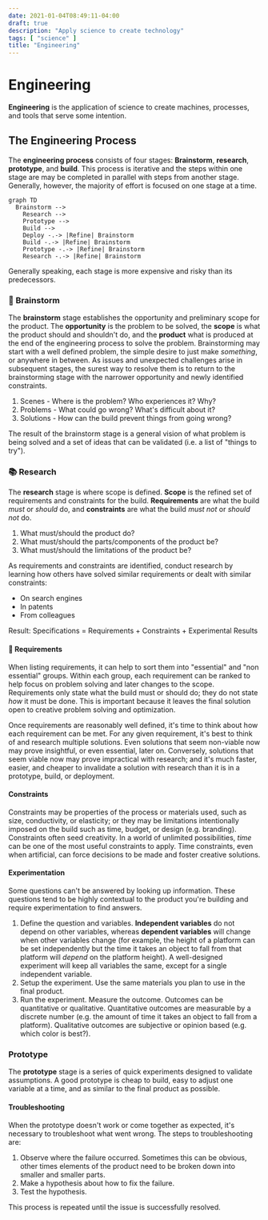 ```yaml
---
date: 2021-01-04T08:49:11-04:00
draft: true
description: "Apply science to create technology"
tags: [ "science" ]
title: "Engineering"
---
```


<!-- TODO: Tag engineering articles before removing draft: true -->

<!-- TODO: https://www.sciencebuddies.org/science-fair-projects/engineering-design-process/engineering-design-process-steps -->

# Engineering

**Engineering** is the application of science to create machines, processes, and tools that serve some intention.

## The Engineering Process

The **engineering process** consists of four stages: **Brainstorm**, **research**, **prototype**, and **build**. This process is iterative and the steps within one stage are may be completed in parallel with steps from another stage. Generally, however, the majority of effort is focused on one stage at a time.

```mermaid
graph TD
  Brainstorm -->
	Research -->
	Prototype -->
	Build -->
	Deploy -.-> |Refine| Brainstorm
	Build -.-> |Refine| Brainstorm
	Prototype -.-> |Refine| Brainstorm
	Research -.-> |Refine| Brainstorm
```

Generally speaking, each stage is more expensive and risky than its predecessors. <!-- TODO: Pull in KSU talk content -->

### 🧠 Brainstorm

The **brainstorm** stage establishes the opportunity and preliminary scope for the product. The **opportunity** is the problem to be solved, the **scope** is what the product should and shouldn't do, and the **product** what is produced at the end of the engineering process to solve the problem. Brainstorming may start with a well defined problem, the simple desire to just make _something_, or anywhere in between. As issues and unexpected challenges arise in subsequent stages, the surest way to resolve them is to return to the brainstorming stage with the narrower opportunity and newly identified constraints.

1. Scenes - Where is the problem? Who experiences it? Why?
2. Problems - What could go wrong? What's difficult about it?
3. Solutions - How can the build prevent things from going wrong?

The result of the brainstorm stage is a general vision of what problem is being solved and a set of ideas that can be validated (i.e. a list of "things to try").

### 📚 Research

The **research** stage is where scope is defined. **Scope** is the refined set of requirements and constraints for the build. **Requirements** are what the build _must_ or _should_ do, and **constraints** are what the build _must not_ or _should not_ do.

1. What must/should the product do?
2. What must/should the parts/components of the product be?
3. What must/should the limitations of the product be?

As requirements and constraints are identified, conduct research by learning how others have solved similar requirements or dealt with similar constraints:

* On search engines
* In patents
* From colleagues

Result: Specifications = Requirements + Constraints + Experimental Results

#### 📝 Requirements

When listing requirements, it can help to sort them into "essential" and "non essential" groups. Within each group, each requirement can be ranked to help focus on problem solving and later changes to the scope. Requirements only state what the build must or should do; they do not state _how_ it must be done. This is important because it leaves the final solution open to creative problem solving and optimization.

Once requirements are reasonably well defined, it's time to think about how each requirement can be met. For any given requirement, it's best to think of and research multiple solutions. Even solutions that seem non-viable now may prove insightful, or even essential, later on. Conversely, solutions that seem viable now may prove impractical with research; and it's much faster, easier, and cheaper to invalidate a solution with research than it is in a prototype, build, or deployment.

<!-- Todo: Requirements process diagram -->

#### Constraints

Constraints may be properties of the process or materials used, such as size, conductivity, or elasticity; or they may be limitations intentionally imposed on the build such as time, budget, or design (e.g. branding). Constraints often seed creativity. In a world of unlimited possibilities, _time_ can be one of the most useful constraints to apply. Time constraints, even when artificial, can force decisions to be made and foster creative solutions.

#### Experimentation

Some questions can't be answered by looking up information. These questions tend to be highly contextual to the product you're building and require experimentation to find answers.

1. Define the question and variables. **Independent variables** do not depend on other variables, whereas **dependent variables** will change when other variables change (for example, the height of a platform can be set independently but the time it takes an object to fall from that platform will _depend_ on the platform height). A well-designed experiment will keep all variables the same, except for a single independent variable.
2. Setup the experiment. Use the same materials you plan to use in the final product.
3. Run the experiment. Measure the outcome. Outcomes can be quantitative or qualitative. Quantitative outcomes are measurable by a discrete number (e.g. the amount of time it takes an object to fall from a platform). Qualitative outcomes are subjective or opinion based (e.g. which color is best?).

### Prototype

The **prototype** stage is a series of quick experiments designed to validate assumptions. A good prototype is cheap to build, easy to adjust one variable at a time, and as similar to the final product as possible.

#### Troubleshooting

When the prototype doesn't work or come together as expected, it's necessary to troubleshoot what went wrong. The steps to troubleshooting are:

1. Observe where the failure occurred. Sometimes this can be obvious, other times elements of the product need to be broken down into smaller and smaller parts.
2. Make a hypothesis about how to fix the failure.
3. Test the hypothesis.

This process is repeated until the issue is successfully resolved.
